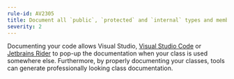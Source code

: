 ```yaml
---
rule-id: AV2305
title: Document all `public`, `protected` and `internal` types and members
severity: 2
---
```

Documenting your code allows Visual Studio, [Visual Studio Code](https://code.visualstudio.com/) or [Jetbrains Rider](https://www.jetbrains.com/rider/) to pop-up the documentation when your class is used somewhere else. Furthermore, by properly documenting your classes, tools can generate professionally looking class documentation.
